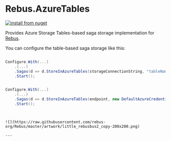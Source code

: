 # Rebus.AzureTables

[![install from nuget](https://img.shields.io/nuget/v/Rebus.AzureTables.svg?style=flat-square)](https://www.nuget.org/packages/Rebus.AzureTables)

Provides Azure Storage Tables-based saga storage implementation for [Rebus](https://github.com/rebus-org/Rebus).

You can configure the table-based saga storage like this:

```csharp

Configure.With(...)
	.(...)
	.Sagas(d => d.StoreInAzureTables(storageConnectionString, "tableName"))
	.Start();


Configure.With(...)
	.(...)
	.Sagas(d => d.StoreInAzureTables(endpoint, new DefaultAzureCredential(includeInteractiveCredentials: true), "tableName"))
	.Start();

```


```


![](https://raw.githubusercontent.com/rebus-org/Rebus/master/artwork/little_rebusbus2_copy-200x200.png)

---

